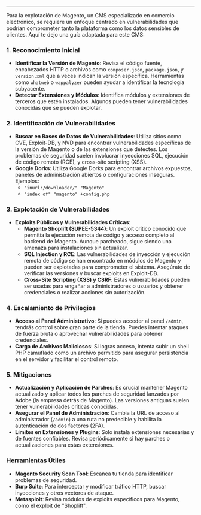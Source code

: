 
-----
Para la explotación de Magento, un CMS especializado en comercio electrónico, se requiere un enfoque centrado en vulnerabilidades que podrían comprometer tanto la plataforma como los datos sensibles de clientes. Aquí te dejo una guía adaptada para este CMS:

### 1. **Reconocimiento Inicial**

- **Identificar la Versión de Magento**: Revisa el código fuente, encabezados HTTP o archivos como `composer.json`, `package.json`, y `version.xml` que a veces indican la versión específica. Herramientas como `whatweb` o `wappalyzer` pueden ayudar a identificar la tecnología subyacente.
- **Detectar Extensiones y Módulos**: Identifica módulos y extensiones de terceros que estén instalados. Algunos pueden tener vulnerabilidades conocidas que se pueden explotar.

### 2. **Identificación de Vulnerabilidades**

- **Buscar en Bases de Datos de Vulnerabilidades**: Utiliza sitios como CVE, Exploit-DB, y NVD para encontrar vulnerabilidades específicas de la versión de Magento o de las extensiones que detectes. Los problemas de seguridad suelen involucrar inyecciones SQL, ejecución de código remoto (RCE), y cross-site scripting (XSS).
- **Google Dorks**: Utiliza Google Dorks para encontrar archivos expuestos, paneles de administración abiertos o configuraciones inseguras. Ejemplos:
    - `"inurl:/downloader/" "Magento"`
    - `"index of" "magento" +config.php`

### 3. **Explotación de Vulnerabilidades**

- **Exploits Públicos y Vulnerabilidades Críticas**:
    - **Magento Shoplift (SUPEE-5344)**: Un exploit crítico conocido que permitía la ejecución remota de código y acceso completo al backend de Magento. Aunque parcheado, sigue siendo una amenaza para instalaciones sin actualizar.
    - **SQL Injection y RCE**: Las vulnerabilidades de inyección y ejecución remota de código se han encontrado en módulos de Magento y pueden ser explotadas para comprometer el sistema. Asegúrate de verificar las versiones y buscar exploits en Exploit-DB.
    - **Cross-Site Scripting (XSS) y CSRF**: Estas vulnerabilidades pueden ser usadas para engañar a administradores o usuarios y obtener credenciales o realizar acciones sin autorización.

### 4. **Escalamiento de Privilegios**

- **Acceso al Panel Administrativo**: Si puedes acceder al panel `/admin`, tendrás control sobre gran parte de la tienda. Puedes intentar ataques de fuerza bruta o aprovechar vulnerabilidades para obtener credenciales.
- **Carga de Archivos Maliciosos**: Si logras acceso, intenta subir un shell PHP camuflado como un archivo permitido para asegurar persistencia en el servidor y facilitar el control remoto.

### 5. **Mitigaciones**

- **Actualización y Aplicación de Parches**: Es crucial mantener Magento actualizado y aplicar todos los parches de seguridad lanzados por Adobe (la empresa detrás de Magento). Las versiones antiguas suelen tener vulnerabilidades críticas conocidas.
- **Asegurar el Panel de Administración**: Cambia la URL de acceso al administrador (`/admin`) a una ruta no predecible y habilita la autenticación de dos factores (2FA).
- **Límites en Extensiones y Plugins**: Solo instala extensiones necesarias y de fuentes confiables. Revisa periódicamente si hay parches o actualizaciones para estas extensiones.

### Herramientas Útiles

- **Magento Security Scan Tool**: Escanea tu tienda para identificar problemas de seguridad.
- **Burp Suite**: Para interceptar y modificar tráfico HTTP, buscar inyecciones y otros vectores de ataque.
- **Metasploit**: Revisa módulos de exploits específicos para Magento, como el exploit de "Shoplift".